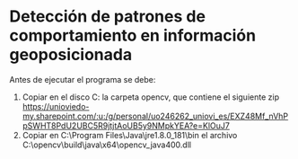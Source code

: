 # Detección de patrones de comportamiento en información geoposicionada

Antes de ejecutar el programa se debe:
1) Copiar en el disco C: la carpeta opencv, que contiene el siguiente zip https://unioviedo-my.sharepoint.com/:u:/g/personal/uo246262_uniovi_es/EXZ48Mf_nVhPpSWHT8PdU2UBC5R9jtjtAoUB5y9NMpkYEA?e=KlOuJ7
2) Copiar en C:\Program Files\Java\jre1.8.0_181\bin el archivo C:\opencv\build\java\x64\opencv_java400.dll


